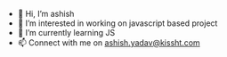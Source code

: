 - 👋 Hi, I’m ashish
- 👀 I’m interested in working on javascript based project
- 🌱 I’m currently learning JS
- 📫 Connect with me on ashish.yadav@kissht.com

<!---
kissht-ashish/kissht-ashish is a ✨ special ✨ repository because its `README.md` (this file) appears on your GitHub profile.
You can click the Preview link to take a look at your changes.
--->
